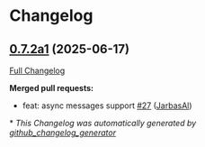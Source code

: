 # Changelog

## [0.7.2a1](https://github.com/TigreGotico/ovoscope/tree/0.7.2a1) (2025-06-17)

[Full Changelog](https://github.com/TigreGotico/ovoscope/compare/0.7.1...0.7.2a1)

**Merged pull requests:**

- feat: async messages support [\#27](https://github.com/TigreGotico/ovoscope/pull/27) ([JarbasAl](https://github.com/JarbasAl))



\* *This Changelog was automatically generated by [github_changelog_generator](https://github.com/github-changelog-generator/github-changelog-generator)*
